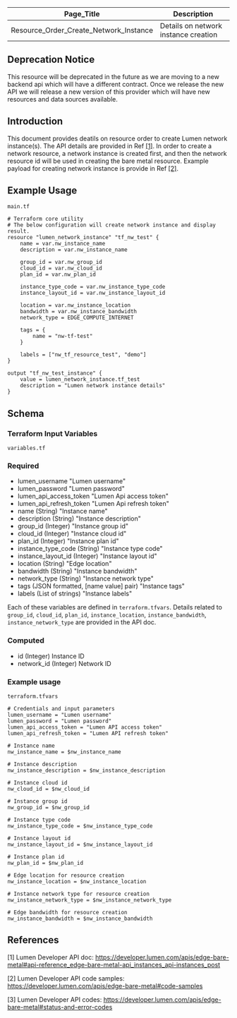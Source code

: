 | Page_Title                             | Description                          |
|----------------------------------------|--------------------------------------|
| Resource_Order_Create_Network_Instance | Details on network instance creation |

## Deprecation Notice
This resource will be deprecated in the future as we are moving to a new backend api which will have a different contract.
Once we release the new API we will release a new version of this provider which will have new resources and data sources available.

## Introduction
This document provides deatils on resource order to create Lumen network instance(s). The API details are provided in Ref [[1]](#1). In order to create a network resource, a network instance is created first, and then the network resource id will be used in creating the bare metal resource. Example payload for creating network instance is provide in Ref [[2]](#2).

## Example Usage
`main.tf`
```hcl
# Terraform core utility
# The below configuration will create network instance and display result.
resource "lumen_network_instance" "tf_nw_test" {
    name = var.nw_instance_name
    description = var.nw_instance_name

    group_id = var.nw_group_id
    cloud_id = var.nw_cloud_id
    plan_id = var.nw_plan_id

    instance_type_code = var.nw_instance_type_code
    instance_layout_id = var.nw_instance_layout_id

    location = var.nw_instance_location
    bandwidth = var.nw_instance_bandwidth
    network_type = EDGE_COMPUTE_INTERNET

    tags = {
        name = "nw-tf-test"
    }

    labels = ["nw_tf_resource_test", "demo"]
}

output "tf_nw_test_instance" {
    value = lumen_network_instance.tf_test
    description = "Lumen network instance details"
}
```

## Schema

### Terraform Input Variables
`variables.tf`
### Required
- lumen_username "Lumen username"
- lumen_password "Lumen password"
- lumen_api_access_token "Lumen Api access token"
- lumen_api_refresh_token "Lumen Api refresh token"
- name (String) "Instance name"
- description (String) "Instance description"
- group_id (Integer) "Instance group id"
- cloud_id (Integer) "Instance cloud id"
- plan_id (Integer) "Instance plan id"
- instance_type_code (String) "Instance type code"
- instance_layout_id (Integer) "Instance layout id"
- location (String) "Edge location"
- bandwidth (String) "Instance bandwidth"
- network_type (String) "Instance network type"
- tags (JSON formatted, [name value] pair) "Instance tags"
- labels (List of strings) "Instance labels"

Each of these variables are defined in `terraform.tfvars`. Details related to `group_id`, `cloud_id`, `plan_id`, `instance_location`, `instance_bandwidth`, `instance_network_type` are provided in the API doc.

### Computed
- id (Integer) Instance ID
- network_id (Integer) Network ID

### Example usage
`terraform.tfvars`
```hcl
# Credentials and input parameters
lumen_username = "Lumen username"
lumen_password = "Lumen password"
lumen_api_access_token = "Lumen API access token"
lumen_api_refresh_token = "Lumen API refresh token"

# Instance name
nw_instance_name = $nw_instance_name

# Instance description
nw_instance_description = $nw_instance_description

# Instance cloud id
nw_cloud_id = $nw_cloud_id

# Instance group id
nw_group_id = $nw_group_id

# Instance type code
nw_instance_type_code = $nw_instance_type_code

# Instance layout id
nw_instance_layout_id = $nw_instance_layout_id

# Instance plan id
nw_plan_id = $nw_plan_id

# Edge location for resource creation
nw_instance_location = $nw_instance_location

# Instance network type for resource creation
nw_instance_network_type = $nw_instance_network_type

# Edge bandwidth for resource creation
nw_instance_bandwidth = $nw_instance_bandwidth
```

## References
<a id="1">[1]</a> Lumen Developer API doc: https://developer.lumen.com/apis/edge-bare-metal#api-reference_edge-bare-metal-api_instances_api-instances_post

<a id="2">[2]</a> Lumen Developer API code samples: https://developer.lumen.com/apis/edge-bare-metal#code-samples

<a id="3">[3]</a> Lumen Developer API codes: https://developer.lumen.com/apis/edge-bare-metal#status-and-error-codes
